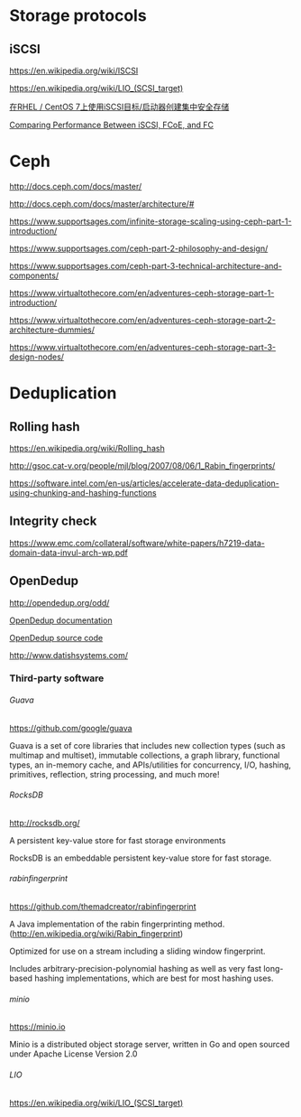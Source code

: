 # Storage protocols

## iSCSI

https://en.wikipedia.org/wiki/ISCSI

https://en.wikipedia.org/wiki/LIO_(SCSI_target)

[在RHEL / CentOS 7上使用iSCSI目标/启动器创建集中安全存储](https://www.howtoing.com/create-centralized-secure-storage-using-iscsi-target-initiator/)

[Comparing Performance Between iSCSI, FCoE, and FC](http://en.community.dell.com/techcenter/storage/w/wiki/2722.comparing-performance-between-iscsi-fcoe-and-fc)


# Ceph

http://docs.ceph.com/docs/master/

http://docs.ceph.com/docs/master/architecture/#

https://www.supportsages.com/infinite-storage-scaling-using-ceph-part-1-introduction/

https://www.supportsages.com/ceph-part-2-philosophy-and-design/

https://www.supportsages.com/ceph-part-3-technical-architecture-and-components/

https://www.virtualtothecore.com/en/adventures-ceph-storage-part-1-introduction/

https://www.virtualtothecore.com/en/adventures-ceph-storage-part-2-architecture-dummies/

https://www.virtualtothecore.com/en/adventures-ceph-storage-part-3-design-nodes/


# Deduplication

## Rolling hash

https://en.wikipedia.org/wiki/Rolling_hash

http://gsoc.cat-v.org/people/mjl/blog/2007/08/06/1_Rabin_fingerprints/

https://software.intel.com/en-us/articles/accelerate-data-deduplication-using-chunking-and-hashing-functions

## Integrity check

https://www.emc.com/collateral/software/white-papers/h7219-data-domain-data-invul-arch-wp.pdf

## OpenDedup

http://opendedup.org/odd/

[OpenDedup documentation](http://opendedup.org/odd/documentation/)

[OpenDedup source code](https://github.com/opendedup/sdfs)

http://www.datishsystems.com/

### Third-party software

###### Guava

https://github.com/google/guava

Guava is a set of core libraries that includes new collection types (such as multimap and multiset), immutable collections, a graph library, functional types, an in-memory cache, and APIs/utilities for concurrency, I/O, hashing, primitives, reflection, string processing, and much more!

###### RocksDB

http://rocksdb.org/

A persistent key-value store for fast storage environments

RocksDB is an embeddable persistent key-value store for fast storage.

###### rabinfingerprint

https://github.com/themadcreator/rabinfingerprint

A Java implementation of the rabin fingerprinting method. (http://en.wikipedia.org/wiki/Rabin_fingerprint)

Optimized for use on a stream including a sliding window fingerprint.

Includes arbitrary-precision-polynomial hashing as well as very fast long-based hashing implementations, which are best for most hashing uses.

###### minio

https://minio.io

Minio is a distributed object storage server, written in Go and open sourced under Apache License Version 2.0

###### LIO

https://en.wikipedia.org/wiki/LIO_(SCSI_target)
